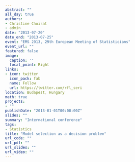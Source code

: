 ```yaml
---
abstract: ""
all_day: true
authors:
- Christine Choirat
- admin
date: "2013-07-20"
date_end: "2013-07-25"
event: "EMS 2013, 29th European Meeting of Statisticians"
event_url: ""
featured: false
image:
  caption: ''
  focal_point: Right
links:
- icon: twitter
  icon_pack: fab
  name: Follow
  url: https://twitter.com/rfl_seri
location: Budapest, Hungary
math: true
projects:
- ""
publishDate: "2013-01-01T00:00:00Z"
slides: ""
summary: "International conference"
tags:
- Statistics
title: "Model selection as a decision problem"
url_code: ""
url_pdf: ""
url_slides: ""
url_video: ""
---
```

